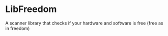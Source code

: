 # LibFreedom
A scanner library that checks if your hardware and software is free (free as in freedom) 
